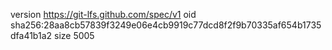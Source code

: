 version https://git-lfs.github.com/spec/v1
oid sha256:28aa8cb57839f3249e06e4cb9919c77dcd8f2f9b70335af654b1735dfa41b1a2
size 5005
